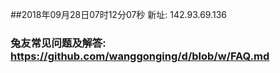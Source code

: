 ##2018年09月28日07时12分07秒 新址: 142.93.69.136
### 兔友常见问题及解答: https://github.com/wanggonging/d/blob/w/FAQ.md
